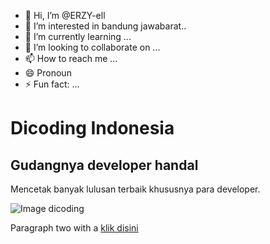 - 👋 Hi, I’m @ERZY-ell
- 👀 I’m interested in bandung jawabarat..
- 🌱 I’m currently learning ...
- 💞️ I’m looking to collaborate on ...
- 📫 How to reach me ...
- 😄 Pronoun
- ⚡ Fun fact: ...
<!DOCTYPE html>
<html>
  <head>
    <title>Dicoding Indonesia Website</title>
  </head>
  <body>
    <main>
      <h1>Dicoding Indonesia</h1>
      <h2>Gudangnya developer handal</h2>
      <p>Mencetak banyak lulusan terbaik khususnya para developer.</p>
      <img src="logo_dicoding.png" alt="Image dicoding" />
      <p>Paragraph two with a <a href="https://dicoding.com">klik disini</a></p>
    </main>
  </body>
</html>
<!---
ERZY-ell/ERZY-ell is a ✨ special ✨ repository because its `README.md` (this file) appears on your GitHub profile.
You can click the Preview link to take a look at your changes.
--->

